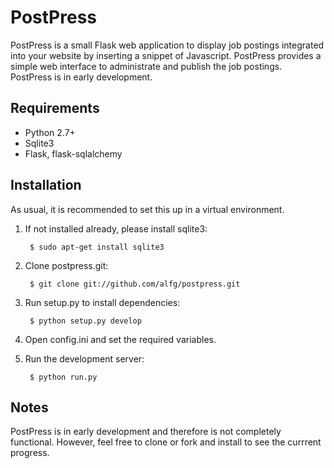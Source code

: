 # PostPress #

PostPress is a small Flask web application to display job postings integrated into your website
by inserting a snippet of Javascript. PostPress provides a simple web interface to 
administrate and publish the job postings. PostPress is in early development.


## Requirements ##

- Python 2.7+
- Sqlite3
- Flask, flask-sqlalchemy

## Installation ##

As usual, it is recommended to set this up in a virtual environment.

1. If not installed already, please install sqlite3:

        $ sudo apt-get install sqlite3

2. Clone postpress.git:

        $ git clone git://github.com/alfg/postpress.git

3. Run setup.py to install dependencies:

        $ python setup.py develop

4. Open config.ini and set the required variables.

5. Run the development server:

        $ python run.py


## Notes ##

PostPress is in early development and therefore is not completely functional.
However, feel free to clone or fork and install to see the currrent progress.
